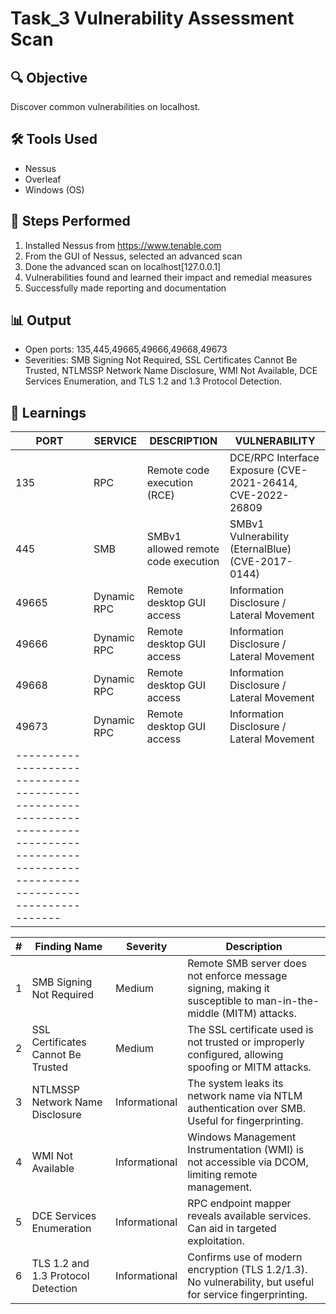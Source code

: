 # Task_3 Vulnerability Assessment Scan

## 🔍 Objective
Discover common vulnerabilities on localhost.

## 🛠 Tools Used
- Nessus
- Overleaf
- Windows (OS)

## 🧪 Steps Performed
1. Installed Nessus from https://www.tenable.com
2. From the GUI of Nessus, selected an advanced scan
3. Done the advanced scan on localhost[127.0.0.1]
4. Vulnerabilities found and learned their impact and remedial measures
5. Successfully made reporting and documentation 

## 📊 Output
- Open ports: 135,445,49665,49666,49668,49673
- Severities: SMB Signing Not Required, SSL Certificates Cannot Be Trusted, NTLMSSP Network Name Disclosure, WMI Not Available, DCE Services Enumeration, and TLS 1.2 and 1.3 Protocol Detection.

## 🧠 Learnings

| PORT | SERVICE      | DESCRIPTION                                     | VULNERABILITY                                                  |
|------|--------------|-------------------------------------------------|----------------------------------------------------------------|
| 135  | RPC          | Remote code execution (RCE)                     | DCE/RPC Interface Exposure (CVE-2021-26414, CVE-2022-26809     |
| 445  | SMB          | SMBv1 allowed remote code execution             | SMBv1 Vulnerability (EternalBlue)  (CVE-2017-0144)             |
| 49665| Dynamic RPC  | Remote desktop GUI access                       | Information Disclosure / Lateral Movement                      |
| 49666| Dynamic RPC  | Remote desktop GUI access                       | Information Disclosure / Lateral Movement                      |
| 49668| Dynamic RPC  | Remote desktop GUI access                       | Information Disclosure / Lateral Movement                      |
| 49673| Dynamic RPC  | Remote desktop GUI access                       | Information Disclosure / Lateral Movement                      |
-----------------------------------------------------------------------------------------------------------------------------------------|

| # | Finding Name                       | Severity      | Description                                                                                                    |
|---|------------------------------------|---------------|----------------------------------------------------------------------------------------------------------------|
| 1 | SMB Signing Not Required           | Medium        | Remote SMB server does not enforce message signing, making it susceptible to man-in-the-middle (MITM) attacks. |
| 2 | SSL Certificates Cannot Be Trusted | Medium        | The SSL certificate used is not trusted or improperly configured, allowing spoofing or MITM attacks.           |
| 3 | NTLMSSP Network Name Disclosure    | Informational | The system leaks its network name via NTLM authentication over SMB. Useful for fingerprinting.                 |
| 4 | WMI Not Available                  | Informational | Windows Management Instrumentation (WMI) is not accessible via DCOM, limiting remote management.               |
| 5 | DCE Services Enumeration           | Informational | RPC endpoint mapper reveals available services. Can aid in targeted exploitation.                              |
| 6 | TLS 1.2 and 1.3 Protocol Detection | Informational | Confirms use of modern encryption (TLS 1.2/1.3). No vulnerability, but useful for service fingerprinting.      |
